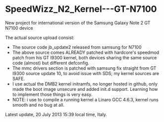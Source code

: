 SpeedWizz_N2_Kernel---GT-N7100
==============================

New project for international version of the Samsung Galaxy Note 2 GT N7100 device

The actual source upload consist:

- The source code jb_update2 released from samsung for N7100
- The above source comes ALREADY patched with hardcore's speedmod patch from his GT I9300 kernel, both devices sharing the same source code (almost) but different defconfig.
- The mmc drivers section is patched with samsung fix straight from GT I9300 source update 10, to avoid issue with SDS; my kernel sources are SAFE.
- I use actual the DMB2 kernel initramfs, no longer hosted in github, only made the boot image unsecure and added init.d support. Learning how to implement those things is very easy.
- NOTE: i use to compile a running kernel a Linaro GCC 4.6.3, kernel runs smooth and no bug at all.

Latest update, 20 July 2013 15:39 local time, Italy.
